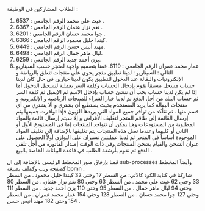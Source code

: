 الطلاب المشاركين في الوظيفة :
1)	غيث علي محمد      الرقم الجامعي : 6537 .
2)	نغم نزار عثمان        الرقم الجامعي : 6367 .
3)	جوا محمد حسان    الرقم الجامعي : 6201 .
4)	كيندا خليل محمود  الرقم الجامعي : 6366.
5)	مهند أنيس حسن     الرقم الجامعي : 6449.
6)	ليال ماهر جمال       الرقم الجامعي : 6498.
7)	يزن أحمد جديد       الرقم الجامعي : 6259.
8)	عمار محمد عمران    الرقم الجامعي : 6119.
قمنا بتصميم واجهة لمتجر حسب السيناريو التالي :
السيناريو :
لدينا تطبيق متجر يحوي على منتجات تتعلق بالرياضة و الإلكترونيات والبقالة عند الدخول للتطبيق يكون لدينا خيارين في حال كان لدينا حساب مسجل مسبقاً نقوم بإدخال الحساب وكلمة السر بعملية لتسجيل الدخول أما إذا لم يكن لدينا حساب يجب أن ننشئ حساب بإدخال الاسم ثم الإيميل ثم كلمة السر ثم حساب البنك من أجل الدفع ثم لدينا خيار الشراء للمنتجات الرياضية و الإلكترونية و منتجات البقالة كما يريد المستخدم بحيث يستطيع أن يشتري و ألا يشتري من أي قسم منها .
ثم نتأكد من توافر جميع المواد التي يريدها الزبون فإذا توافرت جميعها يتم إرسال القائمة إلى طاقم المتجر لتغليف الأغراض و إلا سيتم إرسال قائمة بالمواد المطلوبة من المستودعات وهنا يمكن أن تتواجد المنتجات إما في المستودع الأول أو الثاني أو كليهما وعندما تصل هذه المنتجات يتم تغليفها بالإضافة إلى تغليف المواد الموجودة أساساً في المتجر ثم لدينا عمليتين تسيران على التوازي أولاً الحصول على عنوان الشحن والقيام بشحن المنتجات وفي ذات الوقت إصدار الفاتورة من أجل تلقي الدفع ثم نقوم بأرشفة الطلب في قاعدة البيانات الخاصة بالبيع .  

قمنا بإرفاق صور المخطط الرئيسي بالإضافة إلى ال sub-processes وأيضاً المخطط كصفحة ويب وكملف بصيغة bpmn .  
شاركنا في كتابة الكود كالآتي:
من السطر 17 وحتى 32  كيندا خليل محمود  .
من السطر 33 وحتى 62 غيث علي محمد .
من السطر 63 وحتى 80 نغم نزار عثمان .
من السطر 80 وحتى 94 ليال ماهر جمال .
من السطر 95 وحتى 110 يزن أحمد جديد .
من السطر 111 وحتى 127 جوا محمد حسان .
من السطر 128 وحتى 154 عمار محمد عمران .
من السطر 154 وحتى 182 مهند أنيس حسن .

